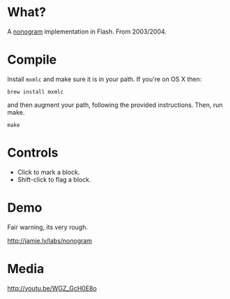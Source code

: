# What?

A [nonogram](http://en.wikipedia.org/wiki/Nonogram) implementation in Flash. 
From 2003/2004.

# Compile

Install `mxmlc` and make sure it is in your path. If you're on OS X
then:

    brew install mxmlc

and then augment your path, following the provided instructions. Then,
run make.

    make

# Controls

* Click to mark a block.
* Shift-click to flag a block.

# Demo

Fair warning, its very rough.

http://jamie.ly/labs/nonogram

# Media

http://youtu.be/WGZ_GcH0E8o

